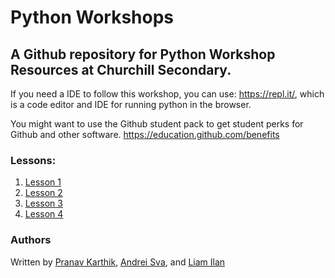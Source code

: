 # Python Workshops
## A Github repository for Python Workshop Resources at Churchill Secondary.

If you need a IDE to follow this workshop, you can use: https://repl.it/, which is a code editor and IDE for running python in the browser.

You might want to use the Github student pack to get student perks for Github and other software. https://education.github.com/benefits

### Lessons:
1. [Lesson 1](lesson-1/README.md)
2. [Lesson 2](lesson-2/README.md)
3. [Lesson 3](lesson-3/README.md)
4. [Lesson 4](lesson-4/README.md)

### Authors
Written by [Pranav Karthik](https://github.com/pranavkarthik10), [Andrei Sva](https://github.com/AndreiSva), and [Liam Ilan](https://github.com/liam-ilan)